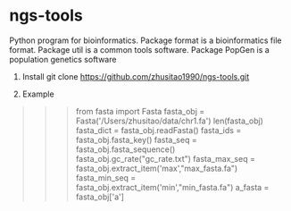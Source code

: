 # ngs-tools

Python program for bioinformatics. Package format is a bioinformatics file format. Package util is a common tools software. Package PopGen is a population genetics software

1. Install
   git clone https://github.com/zhusitao1990/ngs-tools.git

2. Example
>>> from fasta import Fasta
>>> fasta_obj = Fasta('/Users/zhusitao/data/chr1.fa')
>>> len(fasta_obj)
>>> fasta_dict = fasta_obj.readFasta()
>>> fasta_ids = fasta_obj.fasta_key()
>>> fasta_seq = fasta_obj.fasta_sequence()
>>> fasta_obj.gc_rate("gc_rate.txt")
>>> fasta_max_seq = fasta_obj.extract_item('max',"max_fasta.fa")
>>> fasta_min_seq = fasta_obj.extract_item('min',"min_fasta.fa")
>>> a_fasta = fasta_obj['a']
